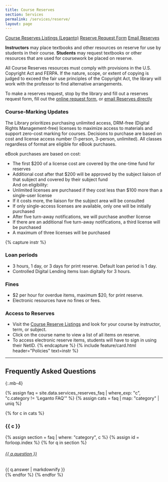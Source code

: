 ```yaml
---
title: Course Reserves
section: Services
permalink: /services/reserve/
layout: page
---
```

<p class="text-center">
    <a href="https://alliance-uidaho.alma.exlibrisgroup.com/leganto/public/01ALLIANCE_UID/searchlists" class="btn btn-outline-pride-gold m-2" ><span class="fas fa-book"></span> Course Reserves Listings (Leganto)</a>
    <a href="https://uidaho.co1.qualtrics.com/jfe/form/SV_d3UL6u0pxEGpZs2" class="btn btn-outline-pride-gold my-2" target="_blank" rel="noopener"><span class="fas fa-link"></span> Reserve Request Form</a>
    <a href="mailto:libreserve@uidaho.edu" class="btn btn-outline-clearwater m-2"><span class="fas fa-envelope"></span> Email Reserves</a>
</p>

**Instructors** may place textbooks and other resources on reserve for use by students in their course.
**Students** may request textbooks or other resources that are used for coursework be placed on reserve.

All Course Reserves resources must comply with provisions in the U.S. Copyright Act and FERPA. If the nature, scope, or extent of copying is judged to exceed the fair use principles of the Copyright Act, the library will work with the professor to find alternative arrangements.

To make a reserves request, stop by the library and fill out a reserves request form, fill out the [online request form](https://uidaho.co1.qualtrics.com/jfe/form/SV_d3UL6u0pxEGpZs2), or [email Reserves directly](mailto:libreserve@uidaho.edu)

### Course-Marking Updates

The Library prioritizes purchasing unlimited access, DRM-free (Digital Rights Management-free) licenses to maximize access to materials and support zero-cost marking for courses. Decisions to purchase are based on cost and license access number (1-person, 3-person, unlimited). All classes regardless of format are eligible for eBook purchases.

eBook purchases are based on cost:  
- The first $200 of a license cost are covered by the one-time fund for reserves  
- Additional cost after that $200 will be approved by the subject liaison of that subject and covered by their subject fund  
And on eligibility:  
- Unlimited licenses are purchased if they cost less than $100 more than a single-user license   
- If it costs more, the liaison for the subject area will be consulted  
- If only single-access licenses are available, only one will be initially purchased  
- After five turn-away notifications, we will purchase another license  
- If there are an additional five turn-away notifications, a third license will be purchased  
- A maximum of three licenses will be purchased 

{% capture instr %}
### Loan periods
- 3 hours, 1 day, or 3 days for print reserve. Default loan period is 1 day.
- Controlled Digital Lending items loan digitally for 3 hours.

### Fines
- $2 per hour for overdue items, maximum $20, for print reserve.
- Electronic resources have no fines or fees.

### Access to Reserves
- Visit the [Course Reserve Listings](https://alliance-uidaho.alma.exlibrisgroup.com/leganto/public/01ALLIANCE_UID/searchlists) and look for your course by instructor, term, or subject.
- Click on the course name to view a list of all items on reserve.
- To access electronic reserve items, students will have to sign in using their NetID.
{% endcapture %}
{% include feature/card.html header="Policies" text=instr %}

------

## Frequently Asked Questions
{:.mb-4}

{% assign faq = site.data.services_reserves_faq | where_exp: "c", "c.category != 'Leganto FAQ'" %}
{% assign cats = faq | map: "category" | uniq %}

{% for c in cats %}
<h3 id="faq-{{ c| slugify }}">{{ c }}</h3>

{% assign section = faq | where: "category", c %}
{% assign id = forloop.index %}
{% for q in section %}
<div class="card my-3">
    <div class="card-header">
        <h6 class="card-title mb-0">
            <a data-toggle="collapse" href="#collapse{{ id }}{{ forloop.index }}">{{ q.question }} <span class="fas fa-chevron-down smalltxt"></span></a>
        </h6>
    </div>
    <div id="collapse{{ id }}{{ forloop.index }}" class="collapse">
        <div class="card-body">{{ q.answer | markdownify }}</div>
    </div>
</div> 
{% endfor %}
{% endfor %}